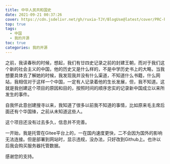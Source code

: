 ```yaml
---
title: 中华人民共和国史
date: 2021-09-21 00:37:26
cover: https://cdn.jsdelivr.net/gh/ruxia-TJY/BlogUse@latest/cover/PRC-history.png
top: true
tags: 
  - 中国
  - 我的开源
toc: true
categories: 我的开源
---
```


之前，我读春秋的时候，想起，我们有廿四史记录之前的封建王朝，而对于我们这个新的社会主义的中国，他的历史又是什么样的，不是中学历史书上的大略，当我想要具体去了解她的时候，我发现我并没有什么渠道，不知道什么书籍，什么网站，我相信对于这样一个中国，一定有人记录着他的生长发展，但，我不知道。这就是我创建这个项目的原因和目的，按照时间的顺序忠实的记录新中国成立以来所发生的事件。

自我怀此意创建搜寻以来，我知道了很多以前我不知道的事情，比如原来毛主席后面还有个华国锋，之前从未知道这些人。

这个项目还没有过去多久，信息并不完善。

一开始，我是托管在Gitee平台上的，一在国内速度更快，二不会因为国外的影响无法连接。但是部署到网站时，显示违规，没办法，只好改到Github上。也许以后我会购买服务器托管数据。

感谢您的支持。